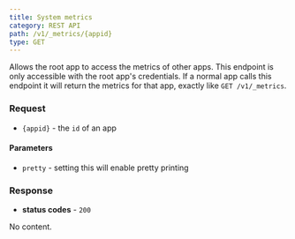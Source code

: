 ```yaml
---
title: System metrics
category: REST API
path: /v1/_metrics/{appid}
type: GET
---
```


Allows the root app to access the metrics of other apps. This endpoint is only accessible with the root app's credentials.
If a normal app calls this endpoint it will return the metrics for that app, exactly like `GET /v1/_metrics`.

### Request

- `{appid}` - the `id` of an app

#### Parameters

- `pretty` - setting this will enable pretty printing

### Response

- **status codes** - `200`

No content.